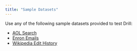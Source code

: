 ```yaml
---
title: "Sample Datasets"
---
```

Use any of the following sample datasets provided to test Drill:

  * [AOL Search](/docs/aol-search)
  * [Enron Emails](/docs/enron-emails)
  * [Wikipedia Edit History](/docs/wikipedia-edit-history)


